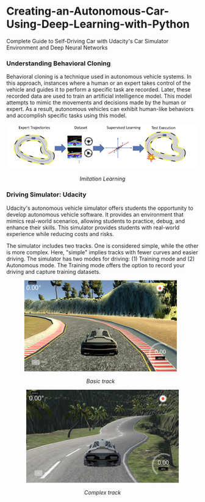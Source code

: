 # Creating-an-Autonomous-Car-Using-Deep-Learning-with-Python
Complete Guide to Self-Driving Car with Udacity's Car Simulator Environment and Deep Neural Networks
### Understanding Behavioral Cloning

Behavioral cloning is a technique used in autonomous vehicle systems. In this approach, instances where a human or an expert takes control of the vehicle and guides it to perform a specific task are recorded. Later, these recorded data are used to train an artificial intelligence model. This model attempts to mimic the movements and decisions made by the human or expert. As a result, autonomous vehicles can exhibit human-like behaviors and accomplish specific tasks using this model.
<div align="center">
  <img src="images/Resim58.PNG" alt="Imitation Learning">
  <p><em>Imitation Learning</em></p>
</div>

### Driving Simulator: Udacity
Udacity's autonomous vehicle simulator offers students the opportunity to develop autonomous vehicle software. It provides an environment that mimics real-world scenarios, allowing students to practice, debug, and enhance their skills. This simulator provides students with real-world experience while reducing costs and risks.

The simulator includes two tracks. One is considered simple, while the other is more complex. Here, "simple" implies tracks with fewer curves and easier driving. The simulator has two modes for driving: (1) Training mode and (2) Autonomous mode. The Training mode offers the option to record your driving and capture training datasets.
<div align="center">
  <div style="display: inline-block; margin-right: 10px;">
    <img src="images/Resim61.PNG" alt="Result1" width="400">
    <p><em>Basic track</em></p>
  </div>
  <div style="display: inline-block;">
    <img src="images/Resim62.PNG" alt="Result2" width="400">
    <p><em>Complex track</em></p>
  </div>
</div>
